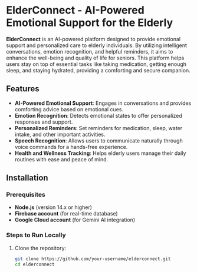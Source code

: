 # ElderConnect - AI-Powered Emotional Support for the Elderly

**ElderConnect** is an AI-powered platform designed to provide emotional support and personalized care to elderly individuals. By utilizing intelligent conversations, emotion recognition, and helpful reminders, it aims to enhance the well-being and quality of life for seniors. This platform helps users stay on top of essential tasks like taking medication, getting enough sleep, and staying hydrated, providing a comforting and secure companion.

## Features

- **AI-Powered Emotional Support**: Engages in conversations and provides comforting advice based on emotional cues.
- **Emotion Recognition**: Detects emotional states to offer personalized responses and support.
- **Personalized Reminders**: Set reminders for medication, sleep, water intake, and other important activities.
- **Speech Recognition**: Allows users to communicate naturally through voice commands for a hands-free experience.
- **Health and Wellness Tracking**: Helps elderly users manage their daily routines with ease and peace of mind.

## Installation

### Prerequisites

- **Node.js** (version 14.x or higher)
- **Firebase account** (for real-time database)
- **Google Cloud account** (for Gemini AI integration)

### Steps to Run Locally

1. Clone the repository:
   ```bash
   git clone https://github.com/your-username/elderconnect.git
   cd elderconnect
